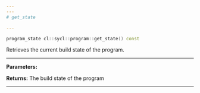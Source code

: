 ```yaml
---
---
# get_state

---
```


```cpp
program_state cl::sycl::program::get_state() const
```


Retrieves the current build state of the program. 


---
**Parameters:**

**Returns:** The build state of the program 

---

